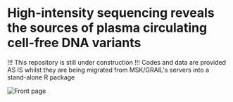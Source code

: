 # High-intensity sequencing reveals the sources of plasma circulating cell-free DNA variants

!!! This repository is still under construction
!!! Codes and data are provided AS IS whilst they are being migrated from MSK/GRAIL's servers into a stand-alone R package

![Front page](https://github.com/ndbrown6/MSK-GRAIL-TECHVAL/blob/master/ext/Figure_5-01.png)
